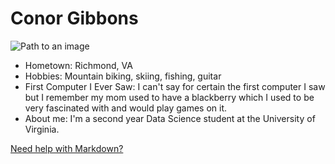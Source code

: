 # Conor Gibbons

![Path to an image](IMG_6068.jpeg)

- Hometown: Richmond, VA
- Hobbies: Mountain biking, skiing, fishing, guitar
- First Computer I Ever Saw: I can't say for certain the first computer I saw but I remember my mom used to have a blackberry which I used to be very fascinated with and would play games on it.
- About me: I'm a second year Data Science student at the University of Virginia.

[Need help with Markdown?](https://docs.github.com/en/get-started/writing-on-github/getting-started-with-writing-and-formatting-on-github/basic-writing-and-formatting-syntax)
